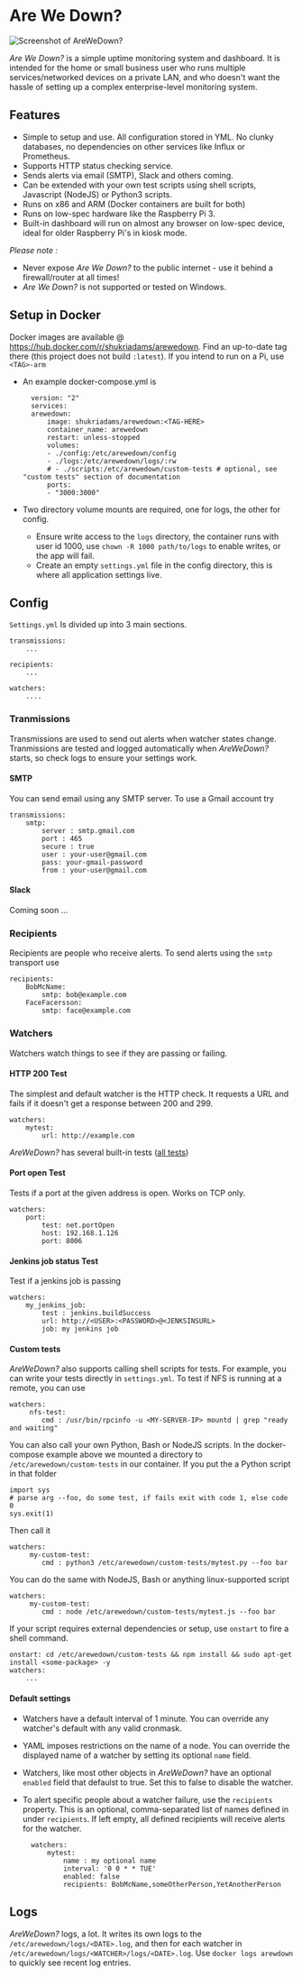 # Are We Down?

![Screenshot of AreWeDown?](https://github.com/shukriadams/arewedown/blob/master/screenshot.PNG)

*Are We Down?* is a simple uptime monitoring system and dashboard. It is intended for the home or small business user who runs multiple services/networked devices on a private LAN, and who doesn't want the hassle of setting up a complex enterprise-level monitoring system. 

## Features 

- Simple to setup and use. All configuration stored in YML. No clunky databases, no dependencies on other services like Influx or Prometheus. 
- Supports HTTP status checking service.
- Sends alerts via email (SMTP), Slack and others coming.
- Can be extended with your own test scripts using shell scripts, Javascript (NodeJS) or Python3 scripts.
- Runs on x86 and ARM (Docker containers are built for both) 
- Runs on low-spec hardware like the Raspberry Pi 3.
- Built-in dashboard will run on almost any browser on low-spec device, ideal for older Raspberry Pi's in kiosk mode. 

*Please note :*

- Never expose *Are We Down?* to the public internet - use it behind a firewall/router at all times! 
- *Are We Down?* is not supported or tested on Windows.

## Setup in Docker

Docker images are available @ https://hub.docker.com/r/shukriadams/arewedown. Find an up-to-date tag there (this project does not build `:latest`). If you intend to run on a Pi, use `<TAG>-arm`

- An example docker-compose.yml is

        version: "2"
        services:
        arewedown:
            image: shukriadams/arewedown:<TAG-HERE>
            container_name: arewedown
            restart: unless-stopped
            volumes:
            - ./config:/etc/arewedown/config
            - ./logs:/etc/arewedown/logs/:rw
            # - ./scripts:/etc/arewedown/custom-tests # optional, see "custom tests" section of documentation
            ports:
            - "3000:3000"

- Two directory volume mounts are required, one for logs, the other for config.
    - Ensure write access to the `logs` directory, the container runs with user id 1000, use `chown -R 1000 path/to/logs` to enable writes, or the app will fail.
    - Create an empty `settings.yml` file in the config directory, this is where all application settings live.

## Config

`Settings.yml` Is divided up into 3 main sections. 

    transmissions:
        ...

    recipients:
        ...

    watchers:
        ....

### Tranmissions

Transmissions are used to send out alerts when watcher states change. Tranmissions are tested and logged automatically when *AreWeDown?* starts, so check logs to ensure your settings work.

#### SMTP

You can send email using any SMTP server. To use a Gmail account try

    transmissions:
        smtp:
            server : smtp.gmail.com
            port : 465
            secure : true
            user : your-user@gmail.com
            pass: your-gmail-password
            from : your-user@gmail.com

#### Slack

Coming soon ...

### Recipients

Recipients are people who receive alerts. To send alerts using the `smtp` transport use

    recipients:
        BobMcName:
            smtp: bob@example.com
        FaceFacersson:
            smtp: face@example.com

### Watchers

Watchers watch things to see if they are passing or failing.

#### HTTP 200 Test

The simplest and default watcher is the HTTP check. It requests a URL and fails if it doesn't get a response between 200 and 299.

    watchers:
        mytest:
            url: http://example.com

*AreWeDown?* has several built-in tests ([all tests](https://github.com/shukriadams/arewedown/tree/master/src/tests))

#### Port open Test

Tests if a port at the given address is open. Works on TCP only.

    watchers:
        port:
            test: net.portOpen
            host: 192.168.1.126
            port: 8006

#### Jenkins job status Test

Test if a jenkins job is passing

    watchers:
        my_jenkins_job:
            test : jenkins.buildSuccess
            url: http://<USER>:<PASSWORD>@<JENKSINSURL>
            job: my jenkins job

#### Custom tests

*AreWeDown?* also supports calling shell scripts for tests. For example, you can write your tests directly in `settings.yml`. To test if NFS is running at a remote, you can use

    watchers:
         nfs-test:
            cmd : /usr/bin/rpcinfo -u <MY-SERVER-IP> mountd | grep "ready and waiting"

You can also call your own Python, Bash or NodeJS scripts. In the docker-compose example above we mounted a directory to `/etc/arewedown/custom-tests` in our container. If you put the a Python script in that folder 

    import sys
    # parse arg --foo, do some test, if fails exit with code 1, else code 0
    sys.exit(1)

Then call it

    watchers:
         my-custom-test:
            cmd : python3 /etc/arewedown/custom-tests/mytest.py --foo bar

You can do the same with NodeJS, Bash or anything linux-supported script

    watchers:
         my-custom-test:
            cmd : node /etc/arewedown/custom-tests/mytest.js --foo bar

If your script requires external dependencies or setup, use `onstart` to fire a shell command.

    onstart: cd /etc/arewedown/custom-tests && npm install && sudo apt-get install <some-package> -y
    watchers:
        ...

#### Default settings

- Watchers have a default interval of 1 minute. You can override any watcher's default with any valid cronmask.
- YAML imposes restrictions on the name of a node. You can override the displayed name of a watcher by setting its optional `name` field.
- Watchers, like most other objects in *AreWeDown?* have an optional `enabled` field that defaulst to true. Set this to false to disable the watcher.
- To alert specific people about a watcher failure, use the `recipients` property. This is an optional, comma-separated list of names defined in under `recipients`. If left empty, all defined recipients will receive alerts for the watcher.

        watchers:
            mytest:
                name : my optional name
                interval: '0 0 * * TUE'
                enabled: false
                recipients: BobMcName,someOtherPerson,YetAnotherPerson

## Logs

*AreWeDown?* logs, a lot. It writes its own logs to the `/etc/arewedown/logs/<DATE>.log`, and then for each watcher in `/etc/arewedown/logs/<WATCHER>/logs/<DATE>.log`. Use `docker logs arewdown` to quickly see recent log entries.        